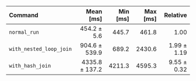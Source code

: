| Command | Mean [ms] | Min [ms] | Max [ms] | Relative |
|:---|---:|---:|---:|---:|
| `normal_run` | 454.2 ± 5.6 | 445.7 | 461.8 | 1.00 |
| `with_nested_loop_join` | 904.6 ± 539.9 | 689.2 | 2430.6 | 1.99 ± 1.19 |
| `with_hash_join` | 4335.8 ± 137.2 | 4211.3 | 4595.3 | 9.55 ± 0.32 |
